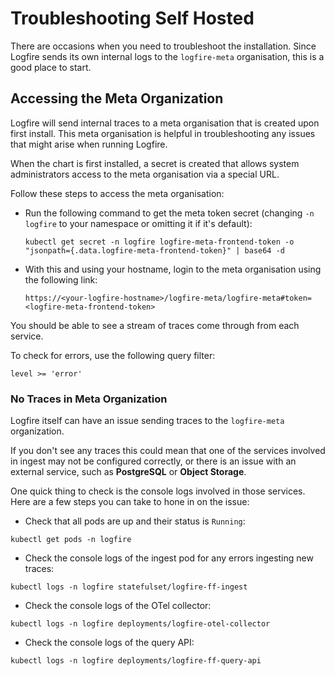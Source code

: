 # Troubleshooting Self Hosted

There are occasions when you need to troubleshoot the installation.  Since Logfire sends its own internal logs to the `logfire-meta` organisation, this is a good place to start.

## Accessing the Meta Organization

Logfire will send internal traces to a meta organisation that is created upon first install.   This meta organisation is helpful in troubleshooting any issues that might arise when running Logfire.

When the chart is first installed, a secret is created that allows system administrators access to the meta organisation via a special URL.

Follow these steps to access the meta organisation:

* Run the following command to get the meta token secret (changing `-n logfire` to your namespace or omitting it if it's default):
  ```
  kubectl get secret -n logfire logfire-meta-frontend-token -o "jsonpath={.data.logfire-meta-frontend-token}" | base64 -d
  ```
* With this and using your hostname, login to the meta organisation using the following link:
  ```
  https://<your-logfire-hostname>/logfire-meta/logfire-meta#token=<logfire-meta-frontend-token>
  ```

You should be able to see a stream of traces come through from each service.

To check for errors, use the following query filter:

```
level >= 'error'
```

### No Traces in Meta Organization

Logfire itself can have an issue sending traces to the `logfire-meta` organization.

If you don't see any traces this could mean that one of the services involved in ingest may not be configured correctly, or there is an issue with an external service, such as **PostgreSQL** or **Object Storage**.

One quick thing to check is the console logs involved in those services.  Here are a few steps you can take to hone in on the issue:

* Check that all pods are up and their status is `Running`:
 ```
 kubectl get pods -n logfire
 ```
* Check the console logs of the ingest pod for any errors ingesting new traces:
 ```
 kubectl logs -n logfire statefulset/logfire-ff-ingest
 ```
* Check the console logs of the OTel collector:
 ```
 kubectl logs -n logfire deployments/logfire-otel-collector
 ```
* Check the console logs of the query API:
 ```
 kubectl logs -n logfire deployments/logfire-ff-query-api
 ```
